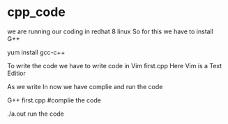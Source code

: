 # cpp_code

we are running our coding in redhat 8 linux
So for this we have to install G++


yum install gcc-c++


To write the code we have to write code in Vim first.cpp Here Vim is a Text Editior 


As we write In now we have complie and run the code 


G++ first.cpp #complie the code


./a.out run the code



